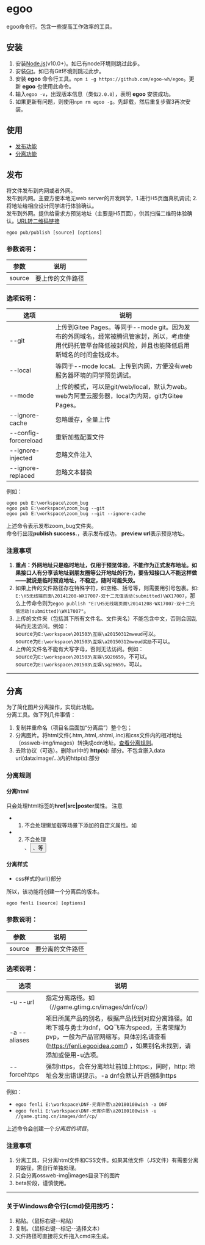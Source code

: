 # egoo
egoo命令行。包含一些提高工作效率的工具。

## 安装
1. 安装[Node.js](https://nodejs.org/)(v10.0+)。如已有node环境则跳过此步。
2. 安装[Git](https://git-scm.com/)。如已有Git环境则跳过此步。
3. 安装 **egoo** 命令行工具。`npm i -g https://github.com/egoo-wh/egoo`。更新 **egoo** 也使用此命令。
4. 输入`egoo -v`，出现版本信息（类似`2.0.0`），表明 **egoo** 安装成功。
5. 如果更新有问题，则使用`npm rm egoo -g`。先卸载，然后重复步骤3再次安装。

## 使用
- [发布功能](#发布)
- [分离功能](#分离)

## 发布
将文件发布到内网或者外网。  
发布到内网。主要方便本地无web server的开发同学，1.进行H5页面真机调试; 2.将地址给相应设计同学进行体验确认。  
发布到外网。提供给需求方预览地址（主要是H5页面），供其扫描二维码体验确认。[URL转二维码链接](http://www.liantu.com/)
```
egoo pub/publish [source] [options]
```
### 参数说明：
参数 | 说明
----- | ------------
source | 要上传的文件路径

### 选项说明：

 选项  | 说明
------------- | -------------
--git | 上传到Gitee Pages。等同于--mode git。因为发布的外网域名，经常被腾讯管家封，所以，考虑使用代码托管平台降低被封风险，并且也能降低启用新域名的时间金钱成本。  
--local | 等同于--mode local。上传到内网，方便没有web服务器环境的同学预览调试。  
--mode | 上传的模式，可以是git/web/local，默认为web。web为阿里云服务器，local为内网，git为Gitee Pages。  
--ignore-cache | 忽略缓存，全量上传  
--config-forcereload | 重新加载配置文件
--ignore-injected | 忽略文件注入
--ignore-replaced | 忽略文本替换

例如：
```
egoo pub E:\workspace\zoom_bug
egoo pub E:\workspace\zoom_bug --git
egoo pub E:\workspace\zoom_bug --git --ignore-cache
```
上述命令表示发布zoom_bug文件夹。  
命令行出现**publish success.**，表示发布成功。 **preview url**表示预览地址。

### 注意事项
1. **重点：外网地址只是临时地址，仅用于预览体验，不能作为正式发布地址。如果接口人有分享该地址到朋友圈等公开地址的行为，要告知接口人不能这样做——就说是临时预览地址，不稳定，随时可能失效。**
2. 如果上传的文件路径存在特殊字符，如空格、括号等，则需要用引号包裹。如:  
`E:\H5无线端页面\20141208-WX17007-双十二充值活动(submitted)\WX17007`，那么上传命令则为`egoo publish "E:\H5无线端页面\20141208-WX17007-双十二充值活动(submitted)\WX17007"`。
3. 上传的文件夹（包括其下所有文件名、文件夹名）不能包含中文，否则会因乱码而无法访问。例如：  
source为`E:\workspace\201503\互娱\a20150312mweud`可以。  
source为`E:\workspace\201503\互娱\a20150312mweud奖励`不可以。  
4. 上传的文件名不能有大写字母，否则无法访问。例如：  
source为`E:\workspace\201503\互娱\SQ26659`，不可以。  
source为`E:\workspace\201503\互娱\sq26659`，可以。  

---

## 分离
为了简化图片分离操作，实现此功能。  
分离工具。做下列几件事情：  
1. 复制并重命名（项目名后面加“分离后”）整个包；
2. 分离图片。将html文件(.htm,.html,.shtml,.inc)和css文件内的相对地址（ossweb-img/images）转换成cdn地址。[查看分离规则](#分离规则)。 
3. 去除协议（可选）。删除url中的 **http(s):** 部分。不包含嵌入data uri(data:image/...)内的http(s):部分

### 分离规则
#### 分离html
只会处理html标签的**href|src|poster**属性。
注意
* 1. 不会处理懒加载等场景下添加的自定义属性。如<div data-lazy=url />
* 2. 不会处理<form action=url>、<button formaction=url>、<head profile=url>等

#### 分离样式
- css样式的url()部分

所以，该功能将创建一个分离后的版本。
```
egoo fenli [source] [options]
```
### 参数说明：
参数 | 说明
----- | ------------
source | 要分离的文件路径

### 选项说明：

 选项  | 说明
------------- | -------------
-u --url  | 指定分离路径。如（//game.gtimg.cn/images/dnf/cp/）
-a --aliases | 项目所属产品的别名，根据产品找到对应分离路径。如地下城与勇士为dnf，QQ飞车为speed，王者荣耀为pvp，一般为产品官网缩写。具体别名请查看(https://fenli.egooidea.com/) ，如果别名未找到，请添加或使用-u选项。
--forcehttps | 强制https，会在分离地址前加上https:，同时，http: 地址会发出错误提示。-a dnf会默认开启强制https

例如：
- `egoo fenli E:\workspace\DNF-元宵许愿\a20180108wish -a DNF`
- `egoo fenli E:\workspace\DNF-元宵许愿\a20180108wish -u //game.gtimg.cn/images/dnf/cp/`

上述命令会创建一个*分离后的项目*。
### 注意事项
1. 分离工具，只分离html文件和CSS文件。如果其他文件（JS文件）有需要分离的路径，需自行单独处理。
2. 只会分离ossweb-img|images目录下的图片
3. beta阶段，谨慎使用。

---

### 关于Windows命令行(cmd)使用技巧：

1. 粘贴。（鼠标右键--粘贴）
2. 复制。（鼠标右键--标记--选择文本）
3. 文件路径可直接将文件拖入cmd来生成。


